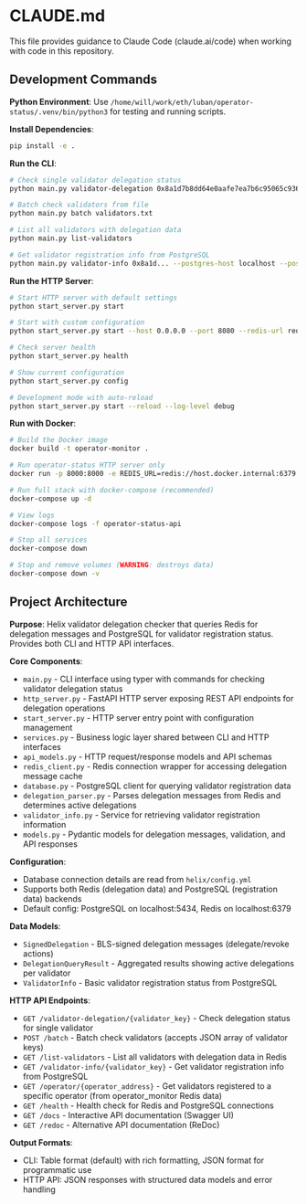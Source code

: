 # CLAUDE.md

This file provides guidance to Claude Code (claude.ai/code) when working with code in this repository.

## Development Commands

**Python Environment**: Use `/home/will/work/eth/luban/operator-status/.venv/bin/python3` for testing and running scripts.

**Install Dependencies**:
```bash
pip install -e .
```

**Run the CLI**:
```bash
# Check single validator delegation status
python main.py validator-delegation 0x8a1d7b8dd64e0aafe7ea7b6c95065c9364cf99d38470db679bdf5c9bed34755c947c6c3cdb2f4a66dd4d31aae7e23d7a

# Batch check validators from file
python main.py batch validators.txt

# List all validators with delegation data
python main.py list-validators

# Get validator registration info from PostgreSQL
python main.py validator-info 0x8a1d... --postgres-host localhost --postgres-port 5434
```

**Run the HTTP Server**:
```bash
# Start HTTP server with default settings
python start_server.py start

# Start with custom configuration
python start_server.py start --host 0.0.0.0 --port 8080 --redis-url redis://localhost:6379 --redis-key-prefix validators_by_operator

# Check server health
python start_server.py health

# Show current configuration
python start_server.py config

# Development mode with auto-reload
python start_server.py start --reload --log-level debug
```

**Run with Docker**:
```bash
# Build the Docker image
docker build -t operator-monitor .

# Run operator-status HTTP server only
docker run -p 8000:8000 -e REDIS_URL=redis://host.docker.internal:6379 operator-monitor

# Run full stack with docker-compose (recommended)
docker-compose up -d

# View logs
docker-compose logs -f operator-status-api

# Stop all services
docker-compose down

# Stop and remove volumes (WARNING: destroys data)
docker-compose down -v
```

## Project Architecture

**Purpose**: Helix validator delegation checker that queries Redis for delegation messages and PostgreSQL for validator registration status. Provides both CLI and HTTP API interfaces.

**Core Components**:
- `main.py` - CLI interface using typer with commands for checking validator delegation status
- `http_server.py` - FastAPI HTTP server exposing REST API endpoints for delegation operations
- `start_server.py` - HTTP server entry point with configuration management
- `services.py` - Business logic layer shared between CLI and HTTP interfaces
- `api_models.py` - HTTP request/response models and API schemas
- `redis_client.py` - Redis connection wrapper for accessing delegation message cache
- `database.py` - PostgreSQL client for querying validator registration data
- `delegation_parser.py` - Parses delegation messages from Redis and determines active delegations
- `validator_info.py` - Service for retrieving validator registration information
- `models.py` - Pydantic models for delegation messages, validation, and API responses

**Configuration**: 
- Database connection details are read from `helix/config.yml`
- Supports both Redis (delegation data) and PostgreSQL (registration data) backends
- Default config: PostgreSQL on localhost:5434, Redis on localhost:6379

**Data Models**:
- `SignedDelegation` - BLS-signed delegation messages (delegate/revoke actions)
- `DelegationQueryResult` - Aggregated results showing active delegations per validator
- `ValidatorInfo` - Basic validator registration status from PostgreSQL

**HTTP API Endpoints**:
- `GET /validator-delegation/{validator_key}` - Check delegation status for single validator
- `POST /batch` - Batch check validators (accepts JSON array of validator keys)
- `GET /list-validators` - List all validators with delegation data in Redis
- `GET /validator-info/{validator_key}` - Get validator registration info from PostgreSQL
- `GET /operator/{operator_address}` - Get validators registered to a specific operator (from operator_monitor Redis data)
- `GET /health` - Health check for Redis and PostgreSQL connections
- `GET /docs` - Interactive API documentation (Swagger UI)
- `GET /redoc` - Alternative API documentation (ReDoc)

**Output Formats**: 
- CLI: Table format (default) with rich formatting, JSON format for programmatic use
- HTTP API: JSON responses with structured data models and error handling
